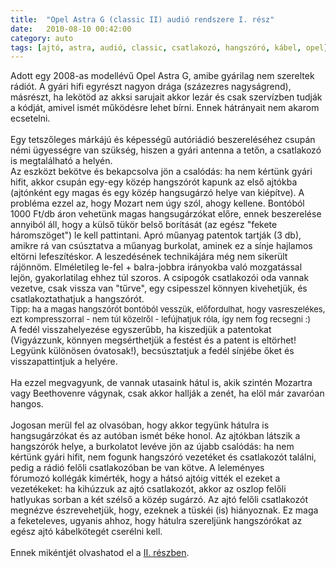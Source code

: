 ```yaml
---
title:  "Opel Astra G (classic II) audió rendszere I. rész"
date:   2010-08-10 00:42:00
category: auto
tags: [ajtó, astra, audió, classic, csatlakozó, hangszóró, kábel, opel]
---
```


Adott egy 2008-as modellévű Opel Astra G, amibe gyárilag nem szereltek rádiót. A gyári hifi egyrészt nagyon drága (százezres nagyságrend), másrészt, ha lekötöd az akksi sarujait akkor lezár és csak szervízben tudják a kódját, amivel ismét működésre lehet bírni. Ennek hátrányait nem akarom ecsetelni.<br />
<br />
Egy tetszőleges márkájú és képességű autóriádió beszereléséhez csupán némi ügyességre van szükség, hiszen a gyári antenna a tetőn, a csatlakozó is megtalálható a helyén.<br />
Az eszközt bekötve és bekapcsolva jön a csalódás: ha nem kértünk gyári hifit, akkor csupán egy-egy közép hangszórót kapunk az első ajtókba (ajtónként egy magas és egy közép hangsugárzó helye van kiépítve). A probléma ezzel az, hogy Mozart nem úgy szól, ahogy kellene. Bontóból 1000 Ft/db áron vehetünk magas hangsugárzókat előre, ennek beszerelése annyiból áll, hogy a külső tükör belső borítását (az egész "fekete háromszöget") le kell pattintani. Apró műanyag patentok tartják (3 db), amikre rá van csúsztatva a műanyag burkolat, aminek ez a sínje hajlamos eltörni lefeszítéskor. A leszedésének technikájára még nem sikerült rájönnöm. Elméletileg le-fel + balra-jobbra irányokba való mozgatással lejön, gyakorlatilag ehhez túl szoros. A csipogók csatlakozói oda vannak vezetve, csak vissza van "tűrve", egy csipesszel könnyen kivehetjük, és csatlakoztathatjuk a hangszórót.<br />
<span class="Apple-style-span" style="font-size: small;">Tipp: ha a magas hangszórót bontóból vesszük, előfordulhat, hogy vasreszelékes, ezt kompresszorral - nem túl közelről - lefújhatjuk róla, így nem fog recsegni :)</span><br />
A fedél visszahelyezése egyszerűbb, ha kiszedjük a patentokat (Vigyázzunk, könnyen megsérthetjük a festést és a patent is eltörhet! Legyünk különösen óvatosak!), becsúsztatjuk a fedél sínjébe őket és visszapattintjuk a helyére.<br />
<br />
Ha ezzel megvagyunk, de&nbsp;vannak utasaink hátul is, akik szintén Mozartra vagy Beethovenre vágynak, csak akkor hallják a zenét, ha elöl már zavaróan hangos.<br />
<br />
Jogosan merül fel az olvasóban, hogy akkor tegyünk hátulra is hangsugárzókat és az autóban ismét béke honol. Az ajtókban látszik a hangszórók helye, a burkolatot levéve jön az újabb csalódás: ha nem kértünk gyári hifit, nem fogunk hangszóró vezetéket és csatlakozót találni, pedig a rádió felőli csatlakozóban be van kötve. A leleményes fórumozó&nbsp;kollégák kimérték, hogy a hátsó ajtóig vitték el ezeket a vezetékeket: ha kihúzzuk az ajtó csatlakozót, akkor az oszlop felőli hatlyukas sorban a két szélső a közép sugárzó. Az ajtó felőli csatlakozót megnézve észrevehetjük, hogy, ezeknek a tüskéi (is) hiányoznak. Ez maga a feketeleves, ugyanis ahhoz, hogy hátulra szereljünk hangszórókat az egész ajtó kábelkötegét cserélni kell.<br />
<br />
Ennek mikéntjét olvashatod el a <a href="/2010/08/opel-astra-g-classic-ii-audio-rendszere.html">II. részben</a>.